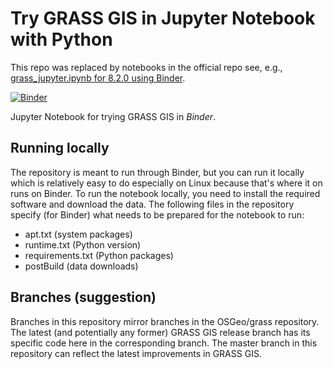 # Try GRASS GIS in Jupyter Notebook with Python

This repo was replaced by notebooks in the official repo see, e.g., [grass_jupyter.ipynb for 8.2.0 using Binder](https://mybinder.org/v2/gh/OSGeo/grass/8.2.0?urlpath=lab%2Ftree%2Fdoc%2Fnotebooks%2Fgrass_jupyter.ipynb).

[![Binder](https://mybinder.org/badge_logo.svg)](https://mybinder.org/v2/gh/wenzeslaus/try-grass-in-jupyter/main?labpath=notebook.ipynb)

Jupyter Notebook for trying GRASS GIS in *Binder*.

## Running locally

The repository is meant to run through Binder,
but you can run it locally which is relatively easy to do
especially on Linux because that's where it on runs on Binder.
To run the notebook locally, you need to install the required software
and download the data. The following files in the repository specify
(for Binder) what needs to be prepared for the notebook to run:

* apt.txt (system packages)
* runtime.txt (Python version)
* requirements.txt (Python packages)
* postBuild (data downloads)

## Branches (suggestion)

Branches in this repository mirror branches in the OSGeo/grass
repository. The latest (and potentially any former) GRASS GIS release
branch has its specific code here in the corresponding branch.
The master branch in this repository can reflect the latest improvements
in GRASS GIS.
